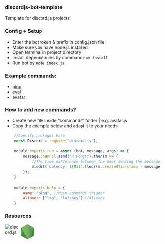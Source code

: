 ### discordjs-bot-template
Template for discord.js projects

### Config + Setup
- Enter the bot token & prefix in config.json file
- Make sure you have node.js installed
- Open terminal in project directory
- Install dependencies by command `npm install`
- Run bot by `node index.js`

### Example commands:
- [ping](https://github.com/fursonek/discordjs-bot-template/blob/master/commands/ping.js)
- [eval](https://github.com/fursonek/discordjs-bot-template/blob/master/commands/eval.js)
- [avatar](https://github.com/fursonek/discordjs-bot-template/blob/master/commands/avatar.js)

### How to add new commands?
- Create new file inside "commands" folder | e.g. avatar.js
- Copy the example below and adapt it to your needs
```js
    //Specify packages here
    const Discord = require("discord.js");

    module.exports.run = async (bot, message, args) => {
        message.channel.send("🏓 Pong!").then(m => {
            //The time difference between the user sending the message and the bot response
            m.edit(`Latency: ${Math.floor(m.createdTimestamp - message.createdTimestamp)} ms`)
        });
    }

    module.exports.help = {
        name: "ping", //Main commands trigger
        aliases: ["lag", "latency"] //Aliases
    }
```

### Resources

<img align="left" width="48px" alt="discord.js" href="https://discord.js.org/#/" src="https://discord.js.org/static/logo-square.png" />
<img align="left" width="48px" alt="node.js" href="https://nodejs.org/en/" src="https://raw.githubusercontent.com/github/explore/80688e429a7d4ef2fca1e82350fe8e3517d3494d/topics/nodejs/nodejs.png" />
